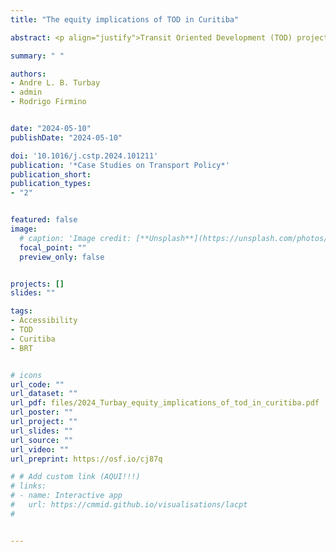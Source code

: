```yaml
---
title: "The equity implications of TOD in Curitiba"

abstract: <p align="justify">Transit Oriented Development (TOD) projects are being increasingly adopted worldwide as a way to promote the coordination between transport and land-use planning. However, little attention has been given to how TOD projects are associated with socioeconomic and spatial inequalities and its effects on people’s access to economic activities and public services, particularly in the Global South. In this paper we analyze how socio-spatial inequalities have been shaped by transport and land-use planning in Curitiba (Brazil), a city internationally recognized for its TOD planning based on Bus Rapid Transit (BRT). We examine how the spatial organization of the BRT system is associated with the distribution of population densities, socioeconomic groups, and real-estate values and its implications in terms of inequalities of access to employment opportunities and health services. The results show that Curitiba's TOD has had limited influence on population densities, but contributed for the unequal distribution of its benefits, privileging high-income classes and premium real-estate along its main BRT corridors. These effects contribute to push low-income communities to peripheral urban areas with limited accessibility benefits from the transit system. Our findings suggest that Curitiba’s success story should be seen as a cautionary tale about the consequences of TOD planning, which perpetuate the spatial concentration of resources and reinforce inequalities of access to opportunities. The broader lesson of this study is that TOD planning must be constantly evaluated by its socials and environmental impacts, and be guided by mixed housing, and social inclusion to avoid potential consequences in terms of segregation and peripheralization of poorer communities.</p>

summary: " "

authors:
- Andre L. B. Turbay
- admin
- Rodrigo Firmino


date: "2024-05-10"
publishDate: "2024-05-10"

doi: '10.1016/j.cstp.2024.101211'
publication: '*Case Studies on Transport Policy*'
publication_short:
publication_types:
- "2"


featured: false
image:
  # caption: 'Image credit: [**Unsplash**](https://unsplash.com/photos/jdD8gXaTZsc)'
  focal_point: ""
  preview_only: false


projects: []
slides: ""

tags:
- Accessibility 
- TOD
- Curitiba
- BRT


# icons
url_code: ""
url_dataset: ""
url_pdf: files/2024_Turbay_equity_implications_of_tod_in_curitiba.pdf
url_poster: ""
url_project: ""
url_slides: ""
url_source: ""
url_video: ""
url_preprint: https://osf.io/cj87q

# # Add custom link (AQUI!!!)
# links:
# - name: Interactive app
#   url: https://cmmid.github.io/visualisations/lacpt
# 


---
```


